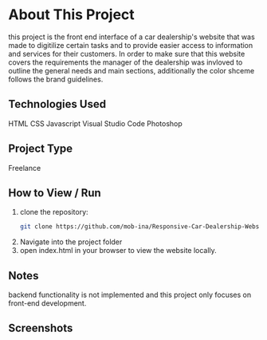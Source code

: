 # About This Project
 this project is the front end interface of a car dealership's website that was made to digitilize certain tasks and to provide easier access to information and services for their customers.
 In order to make sure that this website covers the requirements the manager of the dealership was invloved to outline the general needs and main sections, additionally the color shceme follows the brand guidelines.
 
 ## Technologies Used
 HTML
 CSS
 Javascript
 Visual Studio Code
 Photoshop

 ## Project Type
 Freelance

 ## How to View / Run
 1. clone the repository:
    ```bash
    git clone https://github.com/mob-ina/Responsive-Car-Dealership-Website-Front-End-Design.git
 3. Navigate into the project folder
 4. open index.html in your browser to view the website locally.

 ## Notes
 backend functionality is not implemented and this project only focuses on front-end development.

 ## Screenshots
 
